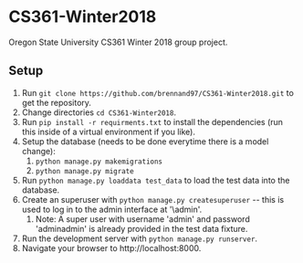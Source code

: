 # CS361-Winter2018
Oregon State University CS361 Winter 2018 group project.

## Setup
1. Run `git clone https://github.com/brennand97/CS361-Winter2018.git` to get the repository.
2. Change directories `cd CS361-Winter2018`.
3. Run `pip install -r requirments.txt` to install the dependencies (run this inside of a virtual environment if you like).
4. Setup the database (needs to be done everytime there is a model change):
    1. `python manage.py makemigrations`
    2. `python manage.py migrate`
5. Run `python manage.py loaddata test_data` to load the test data into the database.
6. Create an superuser with `python manage.py createsuperuser` -- this is used to log in to the admin interface at '\admin'.
    1. Note: A super user with username 'admin' and password 'adminadmin' is already provided in the test data fixture.
7. Run the development server with `python manage.py runserver`.
8. Navigate your browser to http://localhost:8000.
